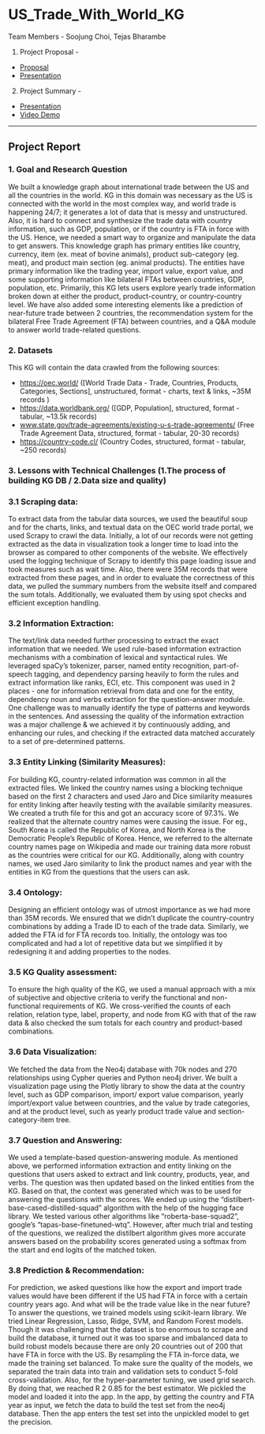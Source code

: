 # US_Trade_With_World_KG
Team Members - Soojung Choi, Tejas Bharambe

1. Project Proposal - 
* [Proposal](https://github.com/TEJASBHARAMBE17/US_Trade_With_World_KG/blob/main/Project%20Proposal.pdf)
* [Presentation](https://github.com/TEJASBHARAMBE17/US_Trade_With_World_KG/blob/main/Proposal_International_Trade_KG.pptx)

2. Project Summary -
* [Presentation](https://github.com/TEJASBHARAMBE17/US_Trade_With_World_KG/blob/main/Project_Summary_International_Trade.pptx)
* [Video Demo](https://youtu.be/D8zg9OuqXWc)
-----------------------------------------------------------
## Project Report
### 1. Goal and Research Question
We built a knowledge graph about international trade between the US and all the countries in the world.
KG in this domain was necessary as the US is connected with the world in the most complex way, and
world trade is happening 24/7; it generates a lot of data that is messy and unstructured. Also, it is hard
to connect and synthesize the trade data with country information, such as GDP, population, or if the
country is FTA in force with the US. Hence, we needed a smart way to organize and manipulate the
data to get answers.
This knowledge graph has primary entities like country, currency, item (ex. meat of bovine animals),
product sub-category (eg. meat), and product main section (eg. animal products). The entities have
primary information like the trading year, import value, export value, and some supporting information
like bilateral FTAs between countries, GDP, population, etc.
Primarily, this KG lets users explore yearly trade information broken down at either the product,
product-country, or country-country level. We have also added some interesting elements like a
prediction of near-future trade between 2 countries, the recommendation system for the bilateral Free
Trade Agreement (FTA) between countries, and a Q&A module to answer world trade-related
questions.

### 2. Datasets
This KG will contain the data crawled from the following sources:
* https://oec.world/ ([World Trade Data - Trade, Countries, Products, Categories, Sections],
unstructured, format - charts, text & links, ~35M records )
* https://data.worldbank.org/ ([GDP, Population], structured, format - tabular, ~13.5k records)
* www.state.gov/trade-agreements/existing-u-s-trade-agreements/ (Free Trade Agreement Data,
structured, format - tabular, 20-30 records)
* https://country-code.cl/ (Country Codes, structured, format - tabular, ~250 records)

### 3. Lessons with Technical Challenges (1.The process of building KG DB / 2.Data size and quality)
### 3.1 Scraping data: 
To extract data from the tabular data sources, we used the beautiful soup and for the
charts, links, and textual data on the OEC world trade portal, we used Scrapy to crawl the data. Initially,
a lot of our records were not getting extracted as the data in visualization took a longer time to load into
the browser as compared to other components of the website. We effectively used the logging
technique of Scrapy to identify this page loading issue and took measures such as wait time. Also,
there were 35M records that were extracted from these pages, and in order to evaluate the correctness
of this data, we pulled the summary numbers from the website itself and compared the sum totals.
Additionally, we evaluated them by using spot checks and efficient exception handling.
### 3.2 Information Extraction:
The text/link data needed further processing to extract the exact information
that we needed. We used rule-based information extraction mechanisms with a combination of lexical
and syntactical rules. We leveraged spaCy’s tokenizer, parser, named entity recognition, part-of-speech
tagging, and dependency parsing heavily to form the rules and extract information like ranks, ECI, etc.
This component was used in 2 places - one for information retrieval from data and one for the entity,
dependency noun and verbs extraction for the question-answer module. One challenge was to
manually identify the type of patterns and keywords in the sentences. And assessing the quality of the
information extraction was a major challenge & we achieved it by continuously adding, and enhancing
our rules, and checking if the extracted data matched accurately to a set of pre-determined patterns.
### 3.3 Entity Linking (Similarity Measures): 
For building KG, country-related information was common in all
the extracted files. We linked the country names using a blocking technique based on the first 2
characters and used Jaro and Dice similarity measures for entity linking after heavily testing with the
available similarity measures. We created a truth file for this and got an accuracy score of 97.3%. We
realized that the alternate country names were causing the issue. For eg., South Korea is called the
Republic of Korea, and North Korea is the Democratic People’s Republic of Korea. Hence, we referred
to the alternate country names page on Wikipedia and made our training data more robust as the
countries were critical for our KG. Additionally, along with country names, we used Jaro similarity to link
the product names and year with the entities in KG from the questions that the users can ask.
### 3.4 Ontology:
Designing an efficient ontology was of utmost importance as we had more than 35M
records. We ensured that we didn’t duplicate the country-country combinations by adding a Trade ID to
each of the trade data. Similarly, we added the FTA id for FTA records too. Initially, the ontology was too
complicated and had a lot of repetitive data but we simplified it by redesigning it and adding properties
to the nodes.
### 3.5 KG Quality assessment: 
To ensure the high quality of the KG, we used a manual approach with a
mix of subjective and objective criteria to verify the functional and non-functional requirements of KG.
We cross-verified the counts of each relation, relation type, label, property, and node from KG with that
of the raw data & also checked the sum totals for each country and product-based combinations.
### 3.6 Data Visualization: 
We fetched the data from the Neo4j database with 70k nodes and 270
relationships using Cypher queries and Python neo4j driver. We built a visualization page using the
Plotly library to show the data at the country level, such as GDP comparison, import/ export value
comparison, yearly import/export value between countries, and the value by trade categories, and at
the product level, such as yearly product trade value and section-category-item tree.
### 3.7 Question and Answering: 
We used a template-based question-answering module. As mentioned
above, we performed information extraction and entity linking on the questions that users asked to
extract and link country, products, year, and verbs. The question was then updated based on the linked
entities from the KG. Based on that, the context was generated which was to be used for answering the
questions with the scores. We ended up using the “distilbert-base-cased-distilled-squad” algorithm with
the help of the hugging face library. We tested various other algorithms like “roberta-base-squad2”,
google’s “tapas-base-finetuned-wtq”. However, after much trial and testing of the questions, we realized
the distilbert algorithm gives more accurate answers based on the probability scores generated using a
softmax from the start and end logits of the matched token.
### 3.8 Prediction & Recommendation: 
For prediction, we asked questions like how the export and import
trade values would have been different if the US had FTA in force with a certain country years ago. And
what will be the trade value like in the near future? To answer the questions, we trained models using
scikit-learn library. We tried Linear Regression, Lasso, Ridge, SVM, and Random Forest models.
Though it was challenging that the dataset is too enormous to scrape and build the database, it turned
out it was too sparse and imbalanced data to build robust models because there are only 20 countries
out of 200 that have FTA in force with the US. By resampling the FTA in-force data, we made the
training set balanced. To make sure the quality of the models, we separated the train data into train and
validation sets to conduct 5-fold cross-validation. Also, for the hyper-parameter tuning, we used grid
search. By doing that, we reached R
2 0.85 for the best estimator. We pickled the model and loaded it
into the app. In the app, by getting the country and FTA year as input, we fetch the data to build the test
set from the neo4j database. Then the app enters the test set into the unpickled model to get the
precision.
